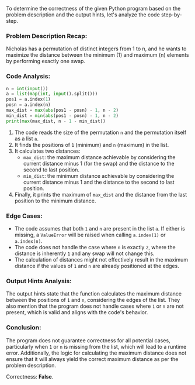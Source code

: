 To determine the correctness of the given Python program based on the problem description and the output hints, let's analyze the code step-by-step.

### Problem Description Recap:
Nicholas has a permutation of distinct integers from 1 to n, and he wants to maximize the distance between the minimum (1) and maximum (n) elements by performing exactly one swap.

### Code Analysis:
```python
n = int(input())
a = list(map(int, input().split()))
pos1 = a.index(1)
posn = a.index(n)
max_dist = max(abs(pos1 - posn) - 1, n - 2)
min_dist = min(abs(pos1 - posn) - 1, n - 2)
print(max(max_dist, n - 1 - min_dist))
```

1. The code reads the size of the permutation `n` and the permutation itself as a list `a`.
2. It finds the positions of `1` (minimum) and `n` (maximum) in the list.
3. It calculates two distances:
   - `max_dist`: the maximum distance achievable by considering the current distance minus 1 (for the swap) and the distance to the second to last position.
   - `min_dist`: the minimum distance achievable by considering the current distance minus 1 and the distance to the second to last position.
4. Finally, it prints the maximum of `max_dist` and the distance from the last position to the minimum distance.

### Edge Cases:
- The code assumes that both `1` and `n` are present in the list `a`. If either is missing, a `ValueError` will be raised when calling `a.index(1)` or `a.index(n)`.
- The code does not handle the case where `n` is exactly `2`, where the distance is inherently `1` and any swap will not change this.
- The calculation of distances might not effectively result in the maximum distance if the values of `1` and `n` are already positioned at the edges.

### Output Hints Analysis:
The output hints state that the function calculates the maximum distance between the positions of `1` and `n`, considering the edges of the list. They also mention that the program does not handle cases where `1` or `n` are not present, which is valid and aligns with the code's behavior.

### Conclusion:
The program does not guarantee correctness for all potential cases, particularly when `1` or `n` is missing from the list, which will lead to a runtime error. Additionally, the logic for calculating the maximum distance does not ensure that it will always yield the correct maximum distance as per the problem description.

Correctness: **False**.